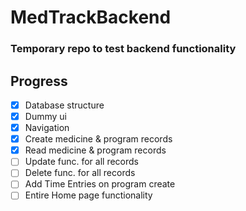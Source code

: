 # MedTrackBackend
### Temporary repo to test backend functionality

## Progress
- [x] Database structure
- [x] Dummy ui
- [x] Navigation
- [x] Create medicine & program records 
- [x] Read medicine & program records
- [ ] Update func. for all records
- [ ] Delete func. for all records
- [ ] Add Time Entries on program create
- [ ] Entire Home page functionality
